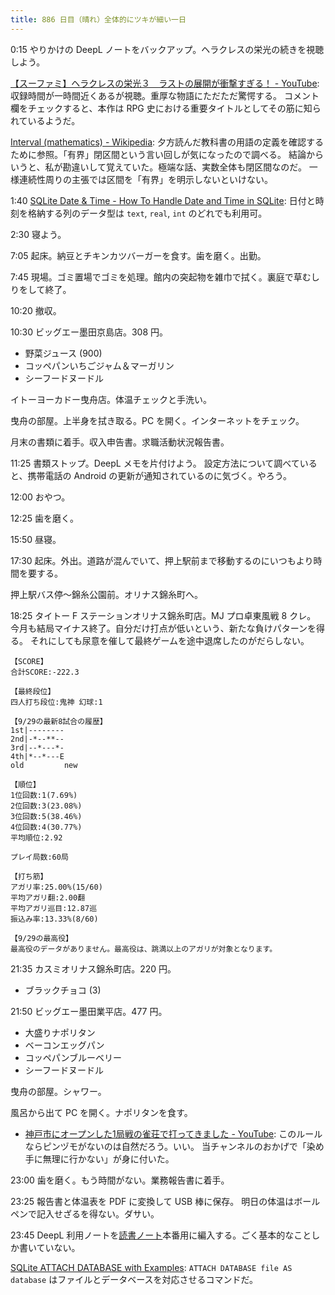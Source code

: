 ```yaml
---
title: 886 日目（晴れ）全体的にツキが細い一日
---
```


0:15 やりかけの DeepL ノートをバックアップ。ヘラクレスの栄光の続きを視聴しよう。

[【スーファミ】ヘラクレスの栄光３　ラストの展開が衝撃すぎる！ - YouTube](https://www.youtube.com/watch?v=oXxRU2QWhGg):
収録時間が一時間近くあるが視聴。重厚な物語にただただ驚愕する。
コメント欄をチェックすると、本作は RPG 史における重要タイトルとしてその筋に知られているようだ。

[Interval (mathematics) - Wikipedia](https://en.wikipedia.org/wiki/Interval_(mathematics)):
夕方読んだ教科書の用語の定義を確認するために参照。「有界」閉区間という言い回しが気になったので調べる。
結論からいうと、私が勘違いして覚えていた。極端な話、実数全体も閉区間なのだ。
一様連続性周りの主張では区間を「有界」を明示しないといけない。

1:40 [SQLite Date &amp; Time - How To Handle Date and Time in SQLite](https://www.sqlitetutorial.net/sqlite-date/):
日付と時刻を格納する列のデータ型は `text`, `real`, `int` のどれでも利用可。

2:30 寝よう。

7:05 起床。納豆とチキンカツバーガーを食す。歯を磨く。出勤。

7:45 現場。ゴミ置場でゴミを処理。館内の突起物を雑巾で拭く。裏庭で草むしりをして終了。

10:20 撤収。

10:30 ビッグエー墨田京島店。308 円。

* 野菜ジュース (900)
* コッペパンいちごジャム＆マーガリン
* シーフードヌードル

イトーヨーカドー曳舟店。体温チェックと手洗い。

曳舟の部屋。上半身を拭き取る。PC を開く。インターネットをチェック。

月末の書類に着手。収入申告書。求職活動状況報告書。

11:25 書類ストップ。DeepL メモを片付けよう。
設定方法について調べていると、携帯電話の Android の更新が通知されているのに気づく。やろう。

12:00 おやつ。

12:25 歯を磨く。

15:50 昼寝。

17:30 起床。外出。道路が混んでいて、押上駅前まで移動するのにいつもより時間を要する。

押上駅バス停～錦糸公園前。オリナス錦糸町へ。

18:25 タイトー F ステーションオリナス錦糸町店。MJ プロ卓東風戦 8 クレ。
今月も結局マイナス終了。自分だけ打点が低いという、新たな負けパターンを得る。
それにしても尿意を催して最終ゲームを途中退席したのがだらしない。

```text
【SCORE】
合計SCORE:-222.3

【最終段位】
四人打ち段位:鬼神 幻球:1

【9/29の最新8試合の履歴】
1st|--------
2nd|-*--**--
3rd|--*---*-
4th|*--*---E
old         new

【順位】
1位回数:1(7.69%)
2位回数:3(23.08%)
3位回数:5(38.46%)
4位回数:4(30.77%)
平均順位:2.92

プレイ局数:60局

【打ち筋】
アガリ率:25.00%(15/60)
平均アガリ翻:2.00翻
平均アガリ巡目:12.87巡
振込み率:13.33%(8/60)

【9/29の最高役】
最高役のデータがありません。最高役は、跳満以上のアガリが対象となります。
```

21:35 カスミオリナス錦糸町店。220 円。

* ブラックチョコ (3)

21:50 ビッグエー墨田業平店。477 円。

* 大盛りナポリタン
* ベーコンエッグパン
* コッペパンブルーベリー
* シーフードヌードル

曳舟の部屋。シャワー。

風呂から出て PC を開く。ナポリタンを食す。

* [神戸市にオープンした1局戦の雀荘で打ってきました - YouTube](https://www.youtube.com/watch?v=DVQgMDd8NTs):
  このルールならピンヅモがないのは自然だろう。いい。
  当チャンネルのおかげで「染め手に無理に行かない」が身に付いた。

23:00 歯を磨く。もう時間がない。業務報告書に着手。

23:25 報告書と体温表を PDF に変換して USB 棒に保存。
明日の体温はボールペンで記入せざるを得ない。ダサい。

23:45 DeepL 利用ノートを[読書ノート][note]本番用に編入する。ごく基本的なことしか書いていない。

[SQLite ATTACH DATABASE with Examples](https://www.sqlitetutorial.net/sqlite-attach-database/):
`ATTACH DATABASE file AS database` はファイルとデータベースを対応させるコマンドだ。

[note]: https://showa-yojyo.github.io/notebook/
